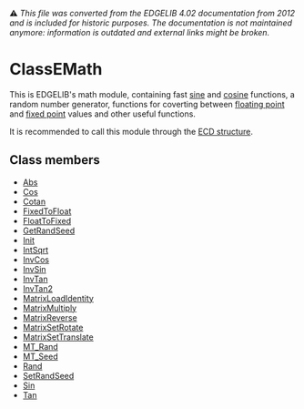 :warning: _This file was converted from the EDGELIB 4.02 documentation from 2012 and is included for historic purposes. The documentation is not maintained anymore: information is outdated and external links might be broken._

# ClassEMath

This is EDGELIB's math module, containing fast [sine](classemath_sin.md) and [cosine](classemath_cos.md) functions, a random number generator, functions for coverting between [floating point](classemath_floattofixed.md) and [fixed point](classemath_fixedtofloat.md) values and other useful functions.

It is recommended to call this module through the [ECD structure](ecd.md).

## Class members
* [Abs](classemath_abs.md)
* [Cos](classemath_cos.md)
* [Cotan](classemath_cotan.md)
* [FixedToFloat](classemath_fixedtofloat.md)
* [FloatToFixed](classemath_floattofixed.md)
* [GetRandSeed](classemath_getrandseed.md)
* [Init](classemath_init.md)
* [IntSqrt](classemath_intsqrt.md)
* [InvCos](classemath_invcos.md)
* [InvSin](classemath_invsin.md)
* [InvTan](classemath_invtan.md)
* [InvTan2](classemath_invtan2.md)
* [MatrixLoadIdentity](classemath_matrixloadidentity.md)
* [MatrixMultiply](classemath_matrixmultiply.md)
* [MatrixReverse](classemath_matrixreverse.md)
* [MatrixSetRotate](classemath_matrixsetrotate.md)
* [MatrixSetTranslate](classemath_matrixsettranslate.md)
* [MT_Rand](classemath_mt_rand.md)
* [MT_Seed](classemath_mt_seed.md)
* [Rand](classemath_rand.md)
* [SetRandSeed](classemath_setrandseed.md)
* [Sin](classemath_sin.md)
* [Tan](classemath_tan.md)

